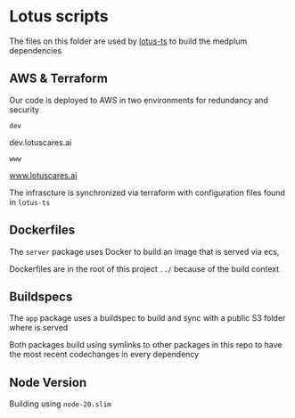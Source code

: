 # Lotus scripts

The files on this folder are used by [lotus-ts](https://github.com/claimpowerehr/lotus-ts/) to build the medplum dependencies

## AWS & Terraform

Our code is deployed to AWS in two environments for redundancy and security

`dev`

dev.lotuscares.ai

`www`

www.lotuscares.ai

The infrascture is synchronized via terraform with configuration files found in `lotus-ts`

## Dockerfiles

The `server` package uses Docker to build an image that is served via ecs,

Dockerfiles are in the root of this project `../` because of the build context

## Buildspecs

The `app` package uses a buildspec to build and sync with a public S3 folder where is served

Both packages build using symlinks to other packages in this repo to have the most recent codechanges in every dependency


## Node Version


Building using `node-20.slim`


